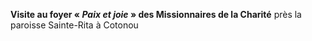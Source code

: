 **Visite au foyer « *Paix et joie* » des Missionnaires de la Charité** près la paroisse Sainte-Rita à Cotonou
